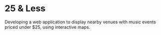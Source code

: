 # 25 & Less
Developing a web application to display nearby venues with music events priced under $25, using interactive maps.
